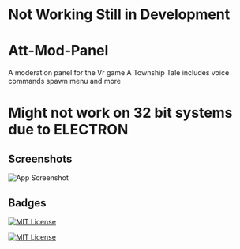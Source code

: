 # Not Working Still in Development

# Att-Mod-Panel

A moderation panel for the Vr game A Township Tale includes voice commands spawn menu
and more

# Might not work on 32 bit systems due to ELECTRON


## Screenshots

![App Screenshot](https://cdn.discordapp.com/attachments/1287303247513649176/1306145677604032543/image.png?ex=67359a74&is=673448f4&hm=af5cd5082dda3e8751c2395cef87591b4e5e86cfe1446cb1d0225e47d6614b21&)


## Badges
[![MIT License](https://img.shields.io/badge/GNU%203.0-License-orange
)](https://choosealicense.com/licenses/agpl-3.0/)

[![MIT License](https://img.shields.io/badge/Youtube-Link-blue
)](https://www.youtube.com/@PopperVids)

